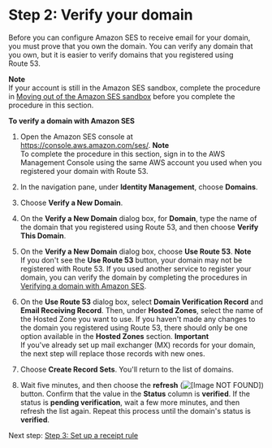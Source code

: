 # Step 2: Verify your domain<a name="receiving-email-getting-started-verify"></a>

Before you can configure Amazon SES to receive email for your domain, you must prove that you own the domain\. You can verify any domain that you own, but it is easier to verify domains that you registered using Route 53\.

**Note**  
If your account is still in the Amazon SES sandbox, complete the procedure in [Moving out of the Amazon SES sandbox](request-production-access.md) before you complete the procedure in this section\.

**To verify a domain with Amazon SES**

1. Open the Amazon SES console at [https://console\.aws\.amazon\.com/ses/](https://console.aws.amazon.com/ses/)\.
**Note**  
To complete the procedure in this section, sign in to the AWS Management Console using the same AWS account you used when you registered your domain with Route 53\.

1. In the navigation pane, under **Identity Management**, choose **Domains**\.

1. Choose **Verify a New Domain**\.

1. On the **Verify a New Domain** dialog box, for **Domain**, type the name of the domain that you registered using Route 53, and then choose **Verify This Domain**\.

1. On the **Verify a New Domain** dialog box, choose **Use Route 53**\.
**Note**  
If you don't see the **Use Route 53** button, your domain may not be registered with Route 53\. If you used another service to register your domain, you can verify the domain by completing the procedures in [Verifying a domain with Amazon SES](verify-domain-procedure.md)\.

1. On the **Use Route 53** dialog box, select **Domain Verification Record** and **Email Receiving Record**\. Then, under **Hosted Zones**, select the name of the Hosted Zone you want to use\. If you haven't made any changes to the domain you registered using Route 53, there should only be one option available in the **Hosted Zones** section\.
**Important**  
If you've already set up mail exchanger \(MX\) records for your domain, the next step will replace those records with new ones\.

1. Choose **Create Record Sets**\. You'll return to the list of domains\.

1. Wait five minutes, and then choose the **refresh** \(![\[Image NOT FOUND\]](http://docs.aws.amazon.com/ses/latest/DeveloperGuide/images/refresh_icon.png)\) button\. Confirm that the value in the **Status** column is **verified**\. If the status is **pending verification**, wait a few more minutes, and then refresh the list again\. Repeat this process until the domain's status is **verified**\.

Next step: [Step 3: Set up a receipt rule](receiving-email-getting-started-receipt-rule.md)